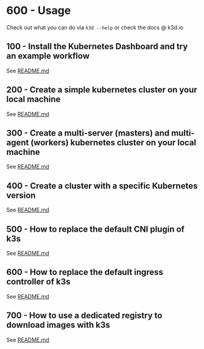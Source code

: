 # 600 - Usage

Check out what you can do via ```k3d --help``` or check the docs @ k3d.io

## 100 - Install the Kubernetes Dashboard and try an example workflow

See [README.md](./100/README.md)

## 200 - Create a simple kubernetes cluster on your local machine

See [README.md](./200/README.md)

## 300 - Create a multi-server (masters) and multi-agent (workers) kubernetes cluster on your local machine

See [README.md](./300/README.md)

## 400 - Create a cluster with a specific Kubernetes version

See [README.md](./400/README.md)

## 500 - How to replace the default CNI plugin of k3s

See [README.md](./500/README.md)

## 600 - How to replace the default ingress controller of k3s

See [README.md](./600/README.md)

## 700 - How to use a dedicated registry to download images with k3s

See [README.md](./700/README.md)

